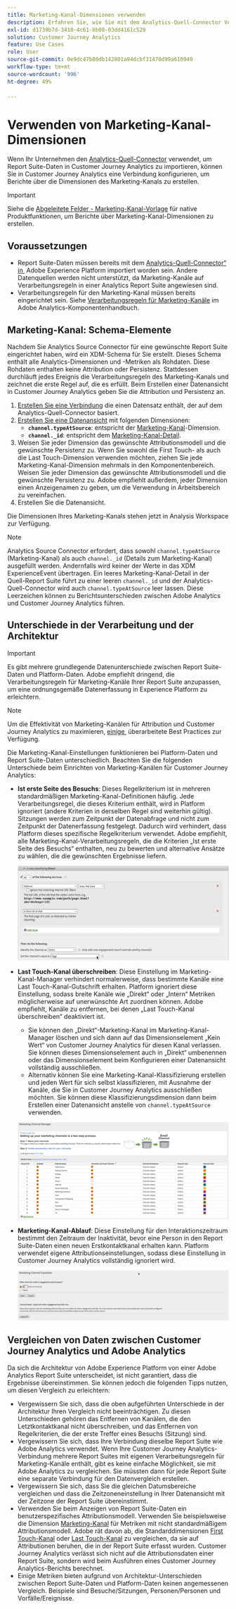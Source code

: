 ```yaml
---
title: Marketing-Kanal-Dimensionen verwenden
description: Erfahren Sie, wie Sie mit dem Analytics-Quell-Connector Verarbeitungsregeln für Marketing-Kanäle in Adobe Experience Platform importieren können.
exl-id: d1739b7d-3410-4c61-bb08-03dd4161c529
solution: Customer Journey Analytics
feature: Use Cases
role: User
source-git-commit: 0e9dc47b80db142801a94dcbf31470d99a610949
workflow-type: tm+mt
source-wordcount: '996'
ht-degree: 49%

---
```


# Verwenden von Marketing-Kanal-Dimensionen

Wenn Ihr Unternehmen den [Analytics-Quell-Connector](https://experienceleague.adobe.com/de/docs/experience-platform/sources/connectors/adobe-applications/analytics) verwendet, um Report Suite-Daten in Customer Journey Analytics zu importieren, können Sie in Customer Journey Analytics eine Verbindung konfigurieren, um Berichte über die Dimensionen des Marketing-Kanals zu erstellen.

>[!IMPORTANT]
>
>Siehe die [Abgeleitete Felder - Marketing-Kanal-Vorlage](/help/data-views/derived-fields/derived-fields.md#marketing-channels) für native Produktfunktionen, um Berichte über Marketing-Kanal-Dimensionen zu erstellen.
>


## Voraussetzungen

* Report Suite-Daten müssen bereits mit dem [Analytics-Quell-Connector“ in &#x200B;](https://experienceleague.adobe.com/de/docs/experience-platform/sources/connectors/adobe-applications/analytics) Adobe Experience Platform importiert worden sein. Andere Datenquellen werden nicht unterstützt, da Marketing-Kanäle auf Verarbeitungsregeln in einer Analytics Report Suite angewiesen sind.
* Verarbeitungsregeln für den Marketing-Kanal müssen bereits eingerichtet sein. Siehe [Verarbeitungsregeln für Marketing-Kanäle](https://experienceleague.adobe.com/en/docs/analytics/admin/admin-tools/manage-report-suites/edit-report-suite/marketing-channels/c-rules) im Adobe Analytics-Komponentenhandbuch.

## Marketing-Kanal: Schema-Elemente

Nachdem Sie Analytics Source Connector für eine gewünschte Report Suite eingerichtet haben, wird ein XDM-Schema für Sie erstellt. Dieses Schema enthält alle Analytics-Dimensionen und -Metriken als Rohdaten. Diese Rohdaten enthalten keine Attribution oder Persistenz. Stattdessen durchläuft jedes Ereignis die Verarbeitungsregeln des Marketing-Kanals und zeichnet die erste Regel auf, die es erfüllt. Beim Erstellen einer Datenansicht in Customer Journey Analytics geben Sie die Attribution und Persistenz an.

1. [Erstellen Sie eine Verbindung](/help/connections/create-connection.md) die einen Datensatz enthält, der auf dem Analytics-Quell-Connector basiert.
2. [Erstellen Sie eine Datenansicht](/help/data-views/create-dataview.md) mit folgenden Dimensionen:
   * **`channel.typeAtSource`**: entspricht der [Marketing-Kanal](https://experienceleague.adobe.com/en/docs/analytics/components/dimensions/marketing-channel)-Dimension.
   * **`channel._id`**: entspricht dem [Marketing-Kanal-Detail](https://experienceleague.adobe.com/en/docs/analytics/components/dimensions/marketing-detail).
3. Weisen Sie jeder Dimension das gewünschte Attributionsmodell und die gewünschte Persistenz zu. Wenn Sie sowohl die First Touch- als auch die Last Touch-Dimension verwenden möchten, ziehen Sie jede Marketing-Kanal-Dimension mehrmals in den Komponentenbereich. Weisen Sie jeder Dimension das gewünschte Attributionsmodell und die gewünschte Persistenz zu. Adobe empfiehlt außerdem, jeder Dimension einen Anzeigenamen zu geben, um die Verwendung in Arbeitsbereich zu vereinfachen.
4. Erstellen Sie die Datenansicht.

Die Dimensionen Ihres Marketing-Kanals stehen jetzt in Analysis Workspace zur Verfügung.

>[!NOTE]
>
> Analytics Source Connector erfordert, dass sowohl `channel.typeAtSource` (Marketing-Kanal) als auch `channel._id` (Details zum Marketing-Kanal) ausgefüllt werden. Andernfalls wird keiner der Werte in das XDM ExperienceEvent übertragen. Ein leeres Marketing-Kanal-Detail in der Quell-Report Suite führt zu einer leeren `channel._id` und der Analytics-Quell-Connector wird auch `channel.typeAtSource` leer lassen. Diese Leerzeichen können zu Berichtsunterschieden zwischen Adobe Analytics und Customer Journey Analytics führen.

## Unterschiede in der Verarbeitung und der Architektur

>[!IMPORTANT]
>
>Es gibt mehrere grundlegende Datenunterschiede zwischen Report Suite-Daten und Platform-Daten. Adobe empfiehlt dringend, die Verarbeitungsregeln für Marketing-Kanäle Ihrer Report Suite anzupassen, um eine ordnungsgemäße Datenerfassung in Experience Platform zu erleichtern.

>[!NOTE]
>
>Um die Effektivität von Marketing-Kanälen für Attribution und Customer Journey Analytics zu maximieren, [&#x200B; einige &#x200B;](https://experienceleague.adobe.com/de/docs/analytics/components/marketing-channels/mchannel-best-practices) überarbeitete Best Practices zur Verfügung.

Die Marketing-Kanal-Einstellungen funktionieren bei Platform-Daten und Report Suite-Daten unterschiedlich. Beachten Sie die folgenden Unterschiede beim Einrichten von Marketing-Kanälen für Customer Journey Analytics:

* **Ist erste Seite des Besuchs**: Dieses Regelkriterium ist in mehreren standardmäßigen Marketing-Kanal-Definitionen häufig. Jede Verarbeitungsregel, die dieses Kriterium enthält, wird in Platform ignoriert (andere Kriterien in derselben Regel sind weiterhin gültig). Sitzungen werden zum Zeitpunkt der Datenabfrage und nicht zum Zeitpunkt der Datenerfassung festgelegt. Dadurch wird verhindert, dass Platform dieses spezifische Regelkriterium verwendet. Adobe empfiehlt, alle Marketing-Kanal-Verarbeitungsregeln, die die Kriterien „Ist erste Seite des Besuchs“ enthalten, neu zu bewerten und alternative Ansätze zu wählen, die die gewünschten Ergebnisse liefern.

  ![Erste Seite des Besuchs](../assets/first-page-of-visit.png)

* **Last Touch-Kanal überschreiben**: Diese Einstellung im Marketing-Kanal-Manager verhindert normalerweise, dass bestimmte Kanäle eine Last Touch-Kanal-Gutschrift erhalten. Platform ignoriert diese Einstellung, sodass breite Kanäle wie „Direkt“ oder „Intern“ Metriken möglicherweise auf unerwünschte Art zuordnen können. Adobe empfiehlt, Kanäle zu entfernen, bei denen „Last Touch-Kanal überschreiben“ deaktiviert ist.
   * Sie können den „Direkt“-Marketing-Kanal im Marketing-Kanal-Manager löschen und sich dann auf das Dimensionselement „Kein Wert“ von Customer Journey Analytics für diesen Kanal verlassen. Sie können dieses Dimensionselement auch in „Direkt“ umbenennen oder das Dimensionselement beim Konfigurieren einer Datenansicht vollständig ausschließen.
   * Alternativ können Sie eine Marketing-Kanal-Klassifizierung erstellen und jeden Wert für sich selbst klassifizieren, mit Ausnahme der Kanäle, die Sie in Customer Journey Analytics ausschließen möchten. Sie können diese Klassifizierungsdimension dann beim Erstellen einer Datenansicht anstelle von `channel.typeAtSource` verwenden.

  ![Last Touch-Kanal überschreiben](../assets/override-last-touch-channel.png)

* **Marketing-Kanal-Ablauf**: Diese Einstellung für den Interaktionszeitraum bestimmt den Zeitraum der Inaktivität, bevor eine Person in den Report Suite-Daten einen neuen Erstkontaktkanal erhalten kann. Platform verwendet eigene Attributionseinstellungen, sodass diese Einstellung in Customer Journey Analytics vollständig ignoriert wird.

  ![Marketing-Kanalablauf](../assets/marketing-channel-expiration.png)

## Vergleichen von Daten zwischen Customer Journey Analytics und Adobe Analytics

Da sich die Architektur von Adobe Experience Platform von einer Adobe Analytics Report Suite unterscheidet, ist nicht garantiert, dass die Ergebnisse übereinstimmen. Sie können jedoch die folgenden Tipps nutzen, um diesen Vergleich zu erleichtern:

* Vergewissern Sie sich, dass die oben aufgeführten Unterschiede in der Architektur Ihren Vergleich nicht beeinträchtigen. Zu diesen Unterschieden gehören das Entfernen von Kanälen, die den Letztkontaktkanal nicht überschreiben, und das Entfernen von Regelkriterien, die der erste Treffer eines Besuchs (Sitzung) sind.
* Vergewissern Sie sich, dass Ihre Verbindung dieselbe Report Suite wie Adobe Analytics verwendet. Wenn Ihre Customer Journey Analytics-Verbindung mehrere Report Suites mit eigenen Verarbeitungsregeln für Marketing-Kanäle enthält, gibt es keine einfache Möglichkeit, sie mit Adobe Analytics zu vergleichen. Sie müssten dann für jede Report Suite eine separate Verbindung für den Datenvergleich erstellen.
* Vergewissern Sie sich, dass Sie die gleichen Datumsbereiche vergleichen und dass die Zeitzoneneinstellung in Ihrer Datenansicht mit der Zeitzone der Report Suite übereinstimmt.
* Verwenden Sie beim Anzeigen von Report Suite-Daten ein benutzerspezifisches Attributionsmodell. Verwenden Sie beispielsweise die Dimension [Marketing-Kanal](https://experienceleague.adobe.com/en/docs/analytics/components/dimensions/marketing-channel) für Metriken mit nicht standardmäßigem Attributionsmodell. Adobe rät davon ab, die Standarddimensionen [First Touch-Kanal](https://experienceleague.adobe.com/en/docs/analytics/components/dimensions/first-touch-channel) oder [Last Touch-Kanal](https://experienceleague.adobe.com/en/docs/analytics/components/dimensions/last-touch-channel) zu vergleichen, da sie auf Attributionen beruhen, die in der Report Suite erfasst wurden. Customer Journey Analytics verlässt sich nicht auf die Attributionsdaten einer Report Suite, sondern wird beim Ausführen eines Customer Journey Analytics-Berichts berechnet.
* Einige Metriken bieten aufgrund von Architektur-Unterschieden zwischen Report Suite-Daten und Platform-Daten keinen angemessenen Vergleich. Beispiele sind Besuche/Sitzungen, Personen/Personen und Vorfälle/Ereignisse.
